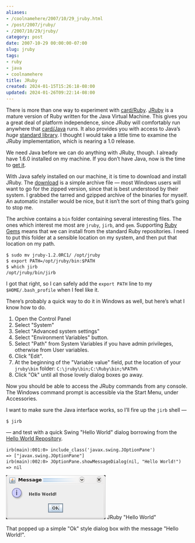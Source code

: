 ```yaml
---
aliases:
- /coolnamehere/2007/10/29_jruby.html
- /post/2007/jruby/
- /2007/10/29/jruby/
category: post
date: 2007-10-29 00:00:00-07:00
slug: jruby
tags:
- ruby
- java
- coolnamehere
title: JRuby
created: 2024-01-15T15:26:18-08:00
updated: 2024-01-26T09:22:14-08:00
---
```


There is more than one way to experiment with [card/Ruby](../../../card/Ruby.md). [JRuby](http://jruby.org/) is a mature version of Ruby written for the Java Virtual Machine. This gives you a great deal of platform independence, since JRuby will comfortably run anywhere that [card/Java](../../../card/Java.md) runs. It also provides you with access to Java’s *huge* [standard library](http://www.java.com/en/download/index.jsp). I thought I would take a little time to examine the JRuby implementation, which is nearing a 1.0 release.

We need Java before we can do anything with JRuby, though. I already have 1.6.0 installed on my machine. If you don’t have Java, now is the time to [get it](http://www.java.com/en/download/index.jsp).

With Java safely installed on our machine, it is time to download and install JRuby. The [download](http://jruby.org/download) is a simple archive file — most Windows users will want to go for the zipped version, since that is best understood by their system. I grabbed the tarred and gzipped archive of the binaries for myself. An automatic installer would be nice, but it isn’t the sort of thing that’s going to stop me.

The archive contains a `bin` folder containing several interesting files. The ones which interest me most are `jruby`, `jirb`, and `gem`. Supporting [Ruby Gems](http://rubygems.org) means that we can install from the standard Ruby repositories. I need to put this folder at a sensible location on my system, and then put that location on my path.

````
$ sudo mv jruby-1.2.0RC1/ /opt/jruby
$ export PATH=/opt/jruby/bin:$PATH
$ which jirb
/opt/jruby/bin/jirb
````

I got that right, so I can safely add the `export PATH` line to my `$HOME/.bash_profile` when I feel like it.

There’s probably a quick way to do it in Windows as well, but here’s what I know how to do.

1. Open the Control Panel
1. Select "System"
1. Select "Advanced system settings"
1. Select "Environment Variables" button.
1. Select "Path" from System Variables if you have admin privileges,
   otherwise from User variables.
1. Click "Edit".
1. At the beginning of the "Variable value" field, put the location of
   your `jruby\bin` folder: `C:\jruby\bin;C:\Ruby\bin;%PATH%`
1. Click "Ok" until all those lovely dialog boxes go away.

Now you should be able to access the JRuby commands from any console. The Windows command prompt is accessible via the Start Menu, under Accessories.

I want to make sure the Java interface works, so I’ll fire up the `jirb` shell —

````
$ jirb
````

— and test with a quick Swing "Hello World" dialog borrowing from the
[Hello World Repository](http://www.roesler-ac.de/wolfram/hello.htm#Java-Swing).

````
irb(main):001:0> include_class('javax.swing.JOptionPane')
=> ["javax.swing.JOptionPane"]
irb(main):002:0> JOptionPane.showMessageDialog(nil, "Hello World!")
=> nil
````

![attachments/img/2007/jruby-hello.png](../../../attachments/img/2007/jruby-hello.png)
JRuby "Hello World"

That popped up a simple "Ok" style dialog box with the message "Hello World!".
